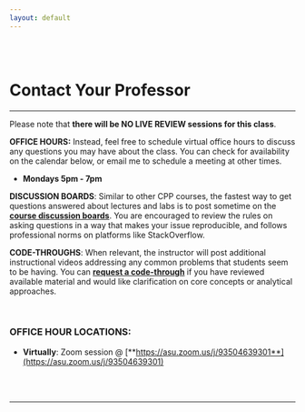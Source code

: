 ```yaml
---
layout: default
---
```


<div class = "uk-container uk-container-small">
  
<br><br>


# Contact Your Professor

------------------------

Please note that **there will be NO LIVE REVIEW sessions for this class**.  

**OFFICE HOURS:** Instead, feel free to schedule virtual office hours to discuss any questions you may have about the class. You can check for availability on the calendar below, or email me to schedule a meeting at other times. 

* **Mondays 5pm - 7pm** 

**DISCUSSION BOARDS**: Similar to other CPP courses, the fastest way to get questions answered about lectures and labs is to post sometime on the [**course discussion boards**](https://ds4ps.org/cpp-529-master/help/). You are encouraged to review the rules on asking questions in a way that makes your issue reproducible, and follows professional norms on platforms like StackOverflow. 

**CODE-THROUGHS**: When relevant, the instructor will post additional instructional videos addressing any common problems that students seem to be having. You can [**request a code-through**](https://github.com/DS4PS/cpp-529-master/issues/1) if you have reviewed available material and would like clarification on core concepts or analytical approaches. 

<br>


### OFFICE HOUR LOCATIONS: 
  
* **Virtually**: Zoom session @ [**https://asu.zoom.us/j/93504639301**](https://asu.zoom.us/j/93504639301)      


<!-- 

Or if you need to schedule office hours:

**AVAILABILITY**: 
-->

<!-- Calendly inline widget begin -->

<!-- 
<div class="calendly-inline-widget" data-url="https://calendly.com/tonyjames-1/15min?hide_event_type_details=1" style="min-width:320px;height:630px;"></div>
<script type="text/javascript" src="https://assets.calendly.com/assets/external/widget.js"></script>
-->

<!-- Calendly inline widget end -->





<br>
<br>

-----

<br>
<br>
<br>
<br>


</div>

<style>
  i{ color: black }
</style>
